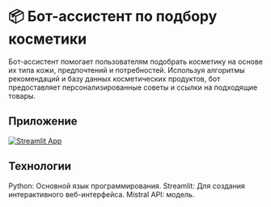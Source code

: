 # 📦 Бот-ассистент по подбору косметики 

Бот-ассистент помогает пользователям подобрать косметику на основе их типа кожи, предпочтений и потребностей. Используя алгоритмы рекомендаций и базу данных косметических продуктов, бот предоставляет персонализированные советы и ссылки на подходящие товары.

## Приложение

[![Streamlit App](https://static.streamlit.io/badges/streamlit_badge_black_white.svg)]([https://app-starter-kit.streamlit.app/](https://t-cosmetics-chat-bot.streamlit.app/))


## Технологии
Python: Основной язык программирования.
Streamlit: Для создания интерактивного веб-интерфейса.
Mistral API: модель.
